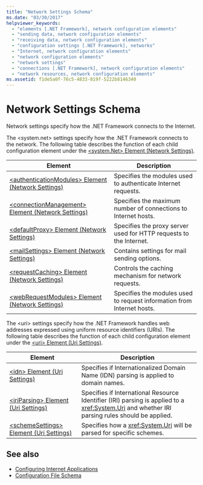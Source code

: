 ```yaml
---
title: "Network Settings Schema"
ms.date: "03/30/2017"
helpviewer_keywords: 
  - "elements [.NET Framework], network configuration elements"
  - "sending data, network configuration elements"
  - "receiving data, network configuration elements"
  - "configuration settings [.NET Framework], networks"
  - "Internet, network configuration elements"
  - "network configuration elements"
  - "network settings"
  - "connections [.NET Framework], network configuration elements"
  - "network resources, network configuration elements"
ms.assetid: f1de5a0f-76c5-4833-819f-5222b8146340
---
```

# Network Settings Schema
Network settings specify how the .NET Framework connects to the Internet.

The \<system.net> settings specify how the .NET Framework connects to the network. The following table describes the function of each child configuration element under the [\<system.Net> Element (Network Settings)](system-net-element-network-settings.md).  
  
|Element|Description|  
|-------------|-----------------|  
|[\<authenticationModules> Element (Network Settings)](authenticationmodules-element-network-settings.md)|Specifies the modules used to authenticate Internet requests.|  
|[\<connectionManagement> Element (Network Settings)](connectionmanagement-element-network-settings.md)|Specifies the maximum number of connections to Internet hosts.|  
|[\<defaultProxy> Element (Network Settings)](defaultproxy-element-network-settings.md)|Specifies the proxy server used for HTTP requests to the Internet.|  
|[\<mailSettings> Element (Network Settings)](mailsettings-element-network-settings.md)|Contains settings for mail sending options.|  
|[\<requestCaching> Element (Network Settings)](requestcaching-element-network-settings.md)|Controls the caching mechanism for network requests.|  
|[\<webRequestModules> Element (Network Settings)](webrequestmodules-element-network-settings.md)|Specifies the modules used to request information from Internet hosts.|  
  
The \<uri> settings specify how the .NET Framework handles web addresses expressed using uniform resource identifiers (URIs). The following table describes the function of each child configuration element under the [\<uri> Element (Uri Settings)](uri-element-uri-settings.md).  
  
|Element|Description|  
|-------------|-----------------|  
|[\<idn> Element (Uri Settings)](idn-element-uri-settings.md)|Specifies if Internationalized Domain Name (IDN) parsing is applied to domain names.|  
|[\<iriParsing> Element (Uri Settings)](iriparsing-element-uri-settings.md)|Specifies if International Resource Identifier (IRI) parsing is applied to a <xref:System.Uri> and whether IRI parsing rules should be applied.|  
|[\<schemeSettings> Element (Uri Settings)](schemesettings-element-uri-settings.md)|Specifies how a <xref:System.Uri> will be parsed for specific schemes.|  
  
## See also

- [Configuring Internet Applications](../../../network-programming/configuring-internet-applications.md)
- [Configuration File Schema](../index.md)
